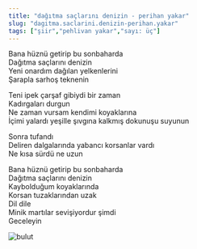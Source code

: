 ```yaml
---
title: "dağıtma saçlarını denizin - perihan yakar"
slug: "dagitma.saclarini.denizin-perihan.yakar"
tags: ["şiir","pehlivan yakar","sayı: üç"]
---
```

Bana hüznü getirip bu sonbaharda    
Dağıtma saçlarını denizin  
Yeni onardım dağılan yelkenlerini  
Şarapla sarhoş teknenin

Teni ipek çarşaf gibiydi bir zaman  
Kadırgaları durgun  
Ne zaman vursam kendimi koyaklarına  
İçimi yalardı yeşille şıvgına kalkmış dokunuşu suyunun

Sonra tufandı  
Deliren dalgalarında yabancı korsanlar vardı  
Ne kısa sürdü ne uzun

Bana hüznü getirip bu sonbaharda  
Dağıtma saçlarını denizin  
Kaybolduğum koyaklarında  
Korsan tuzaklarından uzak  
Dil dile  
Minik martılar sevişiyordur şimdi  
Geceleyin


![bulut](/img/ky03_19b.jpg)